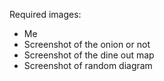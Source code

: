 Required images:
- Me
- Screenshot of the onion or not
- Screenshot of the dine out map
- Screenshot of random diagram

